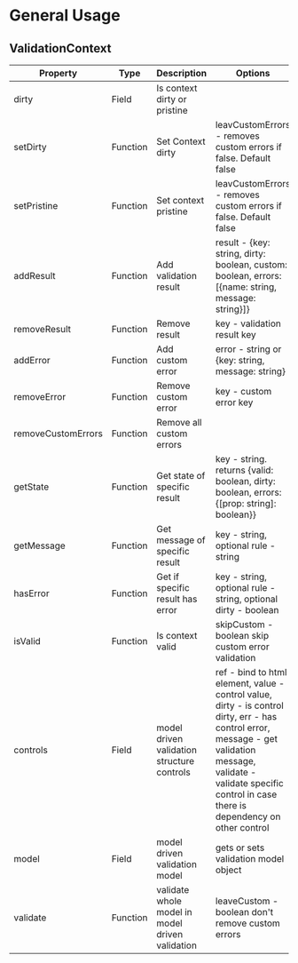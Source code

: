 # General Usage

## ValidationContext

Property | Type | Description | Options
-------- | ---- | ----------- | -------
dirty | Field | Is context dirty or pristine
setDirty | Function | Set Context dirty | leavCustomErrors - removes custom errors if false. Default false 
setPristine | Function | Set context pristine | leavCustomErrors - removes custom errors if false. Default false 
addResult | Function | Add validation result | result - {key: string, dirty: boolean, custom: boolean, errors: [{name: string, message: string}]}
removeResult | Function | Remove result | key - validation result key
addError | Function | Add custom error | error - string or {key: string, message: string}
removeError | Function | Remove custom error | key - custom error key
removeCustomErrors | Function | Remove all custom errors
getState | Function | Get state of specific result | key - string. returns {valid: boolean, dirty: boolean, errors: {[prop: string]: boolean}}
getMessage | Function | Get message of specific result | key - string, optional rule - string
hasError | Function | Get if specific result has error | key - string, optional rule - string, optional dirty - boolean
isValid | Function | Is context valid | skipCustom - boolean skip custom error validation
controls | Field | model driven validation structure controls | ref - bind to html element, value - control value, dirty - is control dirty, err - has control error, message - get validation message, validate - validate specific control in case there is dependency on other control
model | Field | model driven validation model | gets or sets validation model object
validate | Function | validate whole model in model driven validation | leaveCustom - boolean don't remove custom errors
